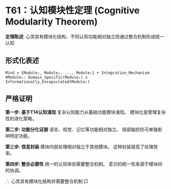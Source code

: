 # T61：认知模块性定理 (Cognitive Modularity Theorem)

**定理陈述**: 心灵具有模块化结构，不同认知功能相对独立但通过整合机制形成统一认知

## 形式化表述
```
Mind = {Module₁, Module₂, ..., Moduleₙ} + Integration_Mechanism
∀Moduleᵢ: Domain_Specific(Moduleᵢ) ∧ Informationally_Encapsulated(Moduleᵢ)
```

## 严格证明

**第一步: 基于T14认知涌现**
复杂认知能力从基础功能模块涌现。
模块化是管理复杂性的进化策略。

**第二步: 功能分化证据**
语言、视觉、记忆等功能相对独立。
局部脑损伤可单独影响特定功能。

**第三步: 信息封装**
模块内部处理相对独立于其他模块。
这种封装提高了处理效率。

**第四步: 整合必要性**
统一的认知体验需要整合机制。
意识的统一性来源于模块间的协调。

∴ 心灵具有模块化结构并需要整合机制 □